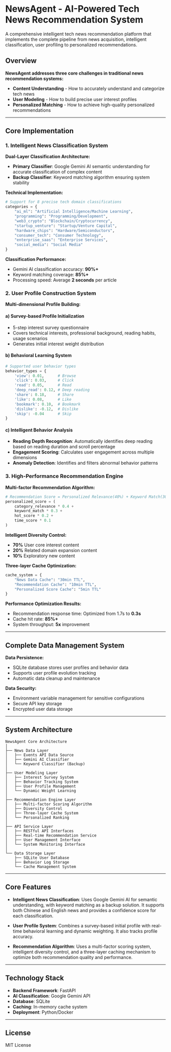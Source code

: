 # NewsAgent - AI-Powered Tech News Recommendation System

A comprehensive intelligent tech news recommendation platform that implements the complete pipeline from news acquisition, intelligent classification, user profiling to personalized recommendations.

## Overview

**NewsAgent addresses three core challenges in traditional news recommendation systems:**

- **Content Understanding** - How to accurately understand and categorize tech news
- **User Modeling** - How to build precise user interest profiles  
- **Personalized Matching** - How to achieve high-quality personalized recommendations

---

## Core Implementation

### 1. Intelligent News Classification System

**Dual-Layer Classification Architecture:**

- **Primary Classifier**: Google Gemini AI semantic understanding for accurate classification of complex content
- **Backup Classifier**: Keyword matching algorithm ensuring system stability

**Technical Implementation:**

```python
# Support for 8 precise tech domain classifications
categories = {
    "ai_ml": "Artificial Intelligence/Machine Learning",
    "programming": "Programming/Development", 
    "web3_crypto": "Blockchain/Cryptocurrency",
    "startup_venture": "Startup/Venture Capital",
    "hardware_chips": "Hardware/Semiconductors",
    "consumer_tech": "Consumer Technology",
    "enterprise_saas": "Enterprise Services",
    "social_media": "Social Media"
}
```

**Classification Performance:**

- Gemini AI classification accuracy: **90%+**
- Keyword matching coverage: **85%+**  
- Processing speed: Average **2 seconds** per article

### 2. User Profile Construction System

**Multi-dimensional Profile Building:**

#### a) Survey-based Profile Initialization

- 5-step interest survey questionnaire
- Covers technical interests, professional background, reading habits, usage scenarios
- Generates initial interest weight distribution

#### b) Behavioral Learning System

```python
# Supported user behavior types
behavior_types = {
    'view': 0.01,      # Browse
    'click': 0.03,     # Click
    'read': 0.05,      # Read
    'deep_read': 0.12, # Deep reading
    'share': 0.18,     # Share
    'like': 0.08,      # Like
    'bookmark': 0.10,  # Bookmark
    'dislike': -0.12,  # Dislike
    'skip': -0.04      # Skip
}
```

#### c) Intelligent Behavior Analysis

- **Reading Depth Recognition**: Automatically identifies deep reading based on reading duration and scroll percentage
- **Engagement Scoring**: Calculates user engagement across multiple dimensions
- **Anomaly Detection**: Identifies and filters abnormal behavior patterns

### 3. High-Performance Recommendation Engine

**Multi-factor Recommendation Algorithm:**

```python
# Recommendation Score = Personalized Relevance(40%) + Keyword Match(30%) + Popularity(20%) + Recency(10%)
personalized_score = (
    category_relevance * 0.4 +
    keyword_match * 0.3 +
    hot_score * 0.2 +
    time_score * 0.1
)
```

**Intelligent Diversity Control:**

- **70%** User core interest content
- **20%** Related domain expansion content  
- **10%** Exploratory new content

**Three-layer Cache Optimization:**

```python
cache_system = {
    "News Data Cache": "30min TTL",
    "Recommendation Cache": "10min TTL", 
    "Personalized Score Cache": "5min TTL"
}
```

**Performance Optimization Results:**

- Recommendation response time: Optimized from 1.7s to **0.3s**
- Cache hit rate: **85%+**
- System throughput: **5x** improvement

---

## Complete Data Management System

**Data Persistence:**

- SQLite database stores user profiles and behavior data
- Supports user profile evolution tracking
- Automatic data cleanup and maintenance

**Data Security:**

- Environment variable management for sensitive configurations
- Secure API key storage
- Encrypted user data storage

---

## System Architecture

```
NewsAgent Core Architecture
│
├── News Data Layer
│   ├── Events API Data Source
│   ├── Gemini AI Classifier
│   └── Keyword Classifier (Backup)
│
├── User Modeling Layer
│   ├── Interest Survey System
│   ├── Behavior Tracking System
│   ├── User Profile Management
│   └── Dynamic Weight Learning
│
├── Recommendation Engine Layer
│   ├── Multi-factor Scoring Algorithm
│   ├── Diversity Control
│   ├── Three-layer Cache System
│   └── Personalized Ranking
│
├── API Service Layer
│   ├── RESTful API Interfaces
│   ├── Real-time Recommendation Service
│   ├── User Management Interface
│   └── System Monitoring Interface
│
└── Data Storage Layer
    ├── SQLite User Database
    ├── Behavior Log Storage
    └── Cache Management System
```

---

## Core Features

- **Intelligent News Classification**: Uses Google Gemini AI for semantic understanding, with keyword matching as a backup solution. It supports both Chinese and English news and provides a confidence score for each classification.

- **User Profile System**: Combines a survey-based initial profile with real-time behavioral learning and dynamic weighting. It also tracks profile accuracy.

- **Recommendation Algorithm**: Uses a multi-factor scoring system, intelligent diversity control, and a three-layer caching mechanism to optimize both recommendation quality and performance.

---

## Technology Stack

- **Backend Framework**: FastAPI
- **AI Classification**: Google Gemini API  
- **Database**: SQLite
- **Caching**: In-memory cache system
- **Deployment**: Python/Docker

---

## License

MIT License